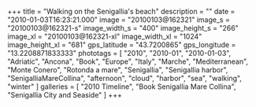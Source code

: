 +++
title = "Walking on the Senigallia's beach"
description = ""
date = "2010-01-03T16:23:21.000"
image = "20100103@162321"
image_s = "20100103@162321-s"
image_width_s = "400"
image_height_s = "266"
image_xl = "20100103@162321-xl"
image_width_xl = "1024"
image_height_xl = "681"
gps_latitude = "43.7200865"
gps_longitude = "13.2208871833333"
phototags = [ "2010", "2010-01", "2010-01-03", "Adriatic", "Ancona", "Book", "Europe", "Italy", "Marche", "Mediterranean", "Monte Conero", "Rotonda a mare", "Senigallia", "Senigallia harbor", "SenigalliaMareCollina", "afternoon", "cloud", "harbor", "sea", "walking", "winter" ]
galleries = [ "2010 Timeline", "Book Senigallia Mare Collina", "Senigallia City and Seaside" ]
+++
